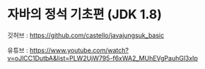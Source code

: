 # 자바의 정석 기초편 (JDK 1.8)

깃허브 : https://github.com/castello/javajungsuk_basic

유튜브 : https://www.youtube.com/watch?v=oJlCC1DutbA&list=PLW2UjW795-f6xWA2_MUhEVgPauhGl3xIp
